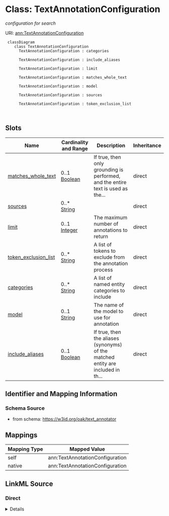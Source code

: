 

# Class: TextAnnotationConfiguration


_configuration for search_





URI: [ann:TextAnnotationConfiguration](https://w3id.org/linkml/text_annotator/TextAnnotationConfiguration)




```{mermaid}
 classDiagram
    class TextAnnotationConfiguration
      TextAnnotationConfiguration : categories
        
      TextAnnotationConfiguration : include_aliases
        
      TextAnnotationConfiguration : limit
        
      TextAnnotationConfiguration : matches_whole_text
        
      TextAnnotationConfiguration : model
        
      TextAnnotationConfiguration : sources
        
      TextAnnotationConfiguration : token_exclusion_list
        
      
```




<!-- no inheritance hierarchy -->


## Slots

| Name | Cardinality and Range | Description | Inheritance |
| ---  | --- | --- | --- |
| [matches_whole_text](matches_whole_text.md) | 0..1 <br/> [Boolean](Boolean.md) | If true, then only grounding is performed, and the entire text is used as the... | direct |
| [sources](sources.md) | 0..* <br/> [String](String.md) |  | direct |
| [limit](limit.md) | 0..1 <br/> [Integer](Integer.md) | The maximum number of annotations to return | direct |
| [token_exclusion_list](token_exclusion_list.md) | 0..* <br/> [String](String.md) | A list of tokens to exclude from the annotation process | direct |
| [categories](categories.md) | 0..* <br/> [String](String.md) | A list of named entity categories to include | direct |
| [model](model.md) | 0..1 <br/> [String](String.md) | The name of the model to use for annotation | direct |
| [include_aliases](include_aliases.md) | 0..1 <br/> [Boolean](Boolean.md) | If true, then the aliases (synonyms) of the matched entity are included in th... | direct |









## Identifier and Mapping Information







### Schema Source


* from schema: https://w3id.org/oak/text_annotator





## Mappings

| Mapping Type | Mapped Value |
| ---  | ---  |
| self | ann:TextAnnotationConfiguration |
| native | ann:TextAnnotationConfiguration |





## LinkML Source

<!-- TODO: investigate https://stackoverflow.com/questions/37606292/how-to-create-tabbed-code-blocks-in-mkdocs-or-sphinx -->

### Direct

<details>
```yaml
name: TextAnnotationConfiguration
description: configuration for search
from_schema: https://w3id.org/oak/text_annotator
attributes:
  matches_whole_text:
    name: matches_whole_text
    description: If true, then only grounding is performed, and the entire text is
      used as the match string.
    from_schema: https://w3id.org/oak/text_annotator
    aliases:
    - grounding_mode
    rank: 1000
    domain_of:
    - TextAnnotationConfiguration
    - TextAnnotation
    range: boolean
  sources:
    name: sources
    from_schema: https://w3id.org/oak/text_annotator
    rank: 1000
    multivalued: true
    domain_of:
    - TextAnnotationConfiguration
  limit:
    name: limit
    description: The maximum number of annotations to return
    from_schema: https://w3id.org/oak/text_annotator
    rank: 1000
    domain_of:
    - TextAnnotationConfiguration
    range: integer
  token_exclusion_list:
    name: token_exclusion_list
    description: A list of tokens to exclude from the annotation process
    from_schema: https://w3id.org/oak/text_annotator
    rank: 1000
    multivalued: true
    domain_of:
    - TextAnnotationConfiguration
  categories:
    name: categories
    description: A list of named entity categories to include.
    from_schema: https://w3id.org/oak/text_annotator
    rank: 1000
    multivalued: true
    domain_of:
    - TextAnnotationConfiguration
  model:
    name: model
    description: The name of the model to use for annotation. The specifics of this
      are implementation-dependent.
    from_schema: https://w3id.org/oak/text_annotator
    rank: 1000
    domain_of:
    - TextAnnotationConfiguration
    range: string
  include_aliases:
    name: include_aliases
    description: If true, then the aliases (synonyms) of the matched entity are included
      in the annotation results.
    from_schema: https://w3id.org/oak/text_annotator
    rank: 1000
    domain_of:
    - TextAnnotationConfiguration
    range: boolean

```
</details>

### Induced

<details>
```yaml
name: TextAnnotationConfiguration
description: configuration for search
from_schema: https://w3id.org/oak/text_annotator
attributes:
  matches_whole_text:
    name: matches_whole_text
    description: If true, then only grounding is performed, and the entire text is
      used as the match string.
    from_schema: https://w3id.org/oak/text_annotator
    aliases:
    - grounding_mode
    rank: 1000
    alias: matches_whole_text
    owner: TextAnnotationConfiguration
    domain_of:
    - TextAnnotationConfiguration
    - TextAnnotation
    range: boolean
  sources:
    name: sources
    from_schema: https://w3id.org/oak/text_annotator
    rank: 1000
    multivalued: true
    alias: sources
    owner: TextAnnotationConfiguration
    domain_of:
    - TextAnnotationConfiguration
    range: string
  limit:
    name: limit
    description: The maximum number of annotations to return
    from_schema: https://w3id.org/oak/text_annotator
    rank: 1000
    alias: limit
    owner: TextAnnotationConfiguration
    domain_of:
    - TextAnnotationConfiguration
    range: integer
  token_exclusion_list:
    name: token_exclusion_list
    description: A list of tokens to exclude from the annotation process
    from_schema: https://w3id.org/oak/text_annotator
    rank: 1000
    multivalued: true
    alias: token_exclusion_list
    owner: TextAnnotationConfiguration
    domain_of:
    - TextAnnotationConfiguration
    range: string
  categories:
    name: categories
    description: A list of named entity categories to include.
    from_schema: https://w3id.org/oak/text_annotator
    rank: 1000
    multivalued: true
    alias: categories
    owner: TextAnnotationConfiguration
    domain_of:
    - TextAnnotationConfiguration
    range: string
  model:
    name: model
    description: The name of the model to use for annotation. The specifics of this
      are implementation-dependent.
    from_schema: https://w3id.org/oak/text_annotator
    rank: 1000
    alias: model
    owner: TextAnnotationConfiguration
    domain_of:
    - TextAnnotationConfiguration
    range: string
  include_aliases:
    name: include_aliases
    description: If true, then the aliases (synonyms) of the matched entity are included
      in the annotation results.
    from_schema: https://w3id.org/oak/text_annotator
    rank: 1000
    alias: include_aliases
    owner: TextAnnotationConfiguration
    domain_of:
    - TextAnnotationConfiguration
    range: boolean

```
</details>